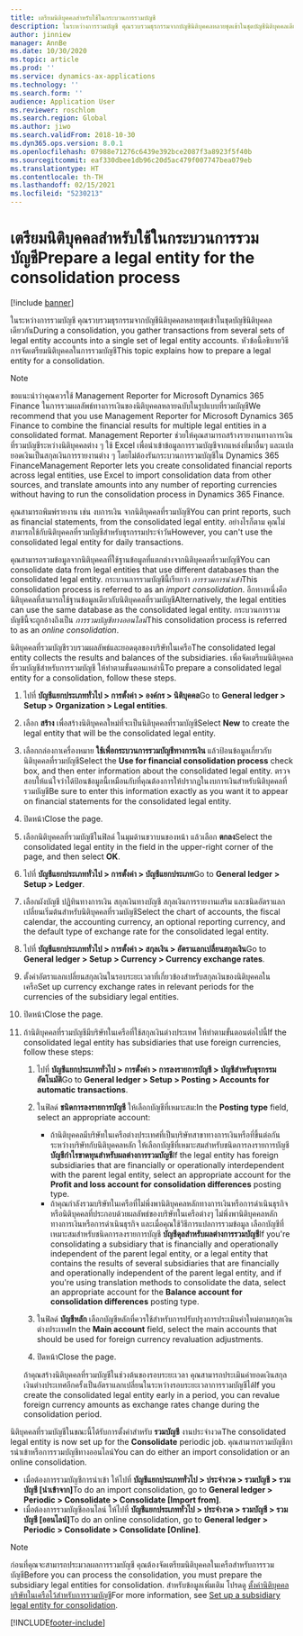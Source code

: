 ```yaml
---
title: เตรียมนิติบุคคลสำหรับใช้ในกระบวนการรวมบัญชี
description: ในระหว่างการรวมบัญชี คุณรวบรวมธุรกรรมจากบัญชีนิติบุคคลหลายชุดเข้าในชุดบัญชีนิติบุคคลเดียวกัน หัวข้อนี้อธิบายวิธีการจัดเตรียมนิติบุคคลในการรวมบัญชี
author: jinniew
manager: AnnBe
ms.date: 10/30/2020
ms.topic: article
ms.prod: ''
ms.service: dynamics-ax-applications
ms.technology: ''
ms.search.form: ''
audience: Application User
ms.reviewer: roschlom
ms.search.region: Global
ms.author: jiwo
ms.search.validFrom: 2018-10-30
ms.dyn365.ops.version: 8.0.1
ms.openlocfilehash: 07988e71276c6439e392bce2087f3a8923f5f40b
ms.sourcegitcommit: eaf330dbee1db96c20d5ac479f007747bea079eb
ms.translationtype: HT
ms.contentlocale: th-TH
ms.lasthandoff: 02/15/2021
ms.locfileid: "5230213"
---
```

# <a name="prepare-a-legal-entity-for-the-consolidation-process"></a><span data-ttu-id="33318-104">เตรียมนิติบุคคลสำหรับใช้ในกระบวนการรวมบัญชี</span><span class="sxs-lookup"><span data-stu-id="33318-104">Prepare a legal entity for the consolidation process</span></span>

[!include [banner](../includes/banner.md)]

<span data-ttu-id="33318-105">ในระหว่างการรวมบัญชี คุณรวบรวมธุรกรรมจากบัญชีนิติบุคคลหลายชุดเข้าในชุดบัญชีนิติบุคคลเดียวกัน</span><span class="sxs-lookup"><span data-stu-id="33318-105">During a consolidation, you gather transactions from several sets of legal entity accounts into a single set of legal entity accounts.</span></span> <span data-ttu-id="33318-106">หัวข้อนี้อธิบายวิธีการจัดเตรียมนิติบุคคลในการรวมบัญชี</span><span class="sxs-lookup"><span data-stu-id="33318-106">This topic explains how to prepare a legal entity for a consolidation.</span></span>

> [!NOTE]
> <span data-ttu-id="33318-107">ขอแนะนำว่าคุณควรใช้ Management Reporter for Microsoft Dynamics 365 Finance ในการรวมผลลัพธ์ทางการเงินของนิติบุคคลหลายฉบับในรูปแบบที่รวมบัญชี</span><span class="sxs-lookup"><span data-stu-id="33318-107">We recommend that you use Management Reporter for Microsoft Dynamics 365 Finance to combine the financial results for multiple legal entities in a consolidated format.</span></span> <span data-ttu-id="33318-108">Management Reporter ช่วยให้คุณสามารถสร้างรายงานทางการเงินที่รวมบัญชีระหว่างนิติบุคคลต่าง ๆ ใช้ Excel เพื่อนําเข้าข้อมูลการรวมบัญชีจากแหล่งที่มาอื่นๆ และแปลยอดเงินเป็นสกุลเงินการรายงานต่าง ๆ โดยไม่ต้องรันกระบวนการรวมบัญชีใน Dynamics 365 Finance</span><span class="sxs-lookup"><span data-stu-id="33318-108">Management Reporter lets you create consolidated financial reports across legal entities, use Excel to import consolidation data from other sources, and translate amounts into any number of reporting currencies without having to run the consolidation process in Dynamics 365 Finance.</span></span>

<span data-ttu-id="33318-109">คุณสามารถพิมพ์รายงาน เช่น งบการเงิน จากนิติบุคคลที่รวมบัญชี</span><span class="sxs-lookup"><span data-stu-id="33318-109">You can print reports, such as financial statements, from the consolidated legal entity.</span></span> <span data-ttu-id="33318-110">อย่างไรก็ตาม คุณไม่สามารถใช้กับนิติบุคคลที่รวมบัญชีสำหรับธุรกรรมประจำวัน</span><span class="sxs-lookup"><span data-stu-id="33318-110">However, you can't use the consolidated legal entity for daily transactions.</span></span>

<span data-ttu-id="33318-111">คุณสามารถรวมข้อมูลจากนิติบุคคลที่ใช้ฐานข้อมูลที่แตกต่างจากนิติบุคคลที่รวมบัญชี</span><span class="sxs-lookup"><span data-stu-id="33318-111">You can consolidate data from legal entities that use different databases than the consolidated legal entity.</span></span> <span data-ttu-id="33318-112">กระบวนการรวมบัญชีนี้เรียกว่า *การรวมการนำเข้า*</span><span class="sxs-lookup"><span data-stu-id="33318-112">This consolidation process is referred to as an *import consolidation*.</span></span> <span data-ttu-id="33318-113">อีกทางหนึ่งคือ นิติบุคคลที่สามารถใช้ฐานข้อมูลเดียวกับนิติบุคคลที่รวมบัญชี</span><span class="sxs-lookup"><span data-stu-id="33318-113">Alternatively, the legal entities can use the same database as the consolidated legal entity.</span></span> <span data-ttu-id="33318-114">กระบวนการรวมบัญชีนี้จะถูกอ้างถึงเป็น *การรวมบัญชีทางออนไลน์*</span><span class="sxs-lookup"><span data-stu-id="33318-114">This consolidation process is referred to as an *online consolidation*.</span></span>

<span data-ttu-id="33318-115">นิติบุคคลที่รวมบัญชีรวบรวมผลลัพธ์และยอดดุลของบริษัทในเครือ</span><span class="sxs-lookup"><span data-stu-id="33318-115">The consolidated legal entity collects the results and balances of the subsidiaries.</span></span> <span data-ttu-id="33318-116">เพื่อจัดเตรียมนิติบุคคลที่รวมบัญชีสำหรับการรวมบัญชี ให้ทำตามขั้นตอนเหล่านี้</span><span class="sxs-lookup"><span data-stu-id="33318-116">To prepare a consolidated legal entity for a consolidation, follow these steps.</span></span>

1. <span data-ttu-id="33318-117">ไปที่ **บัญชีแยกประเภททั่วไป \> การตั้งค่า \> องค์กร \> นิติบุคคล**</span><span class="sxs-lookup"><span data-stu-id="33318-117">Go to **General ledger \> Setup \> Organization \> Legal entities**.</span></span>
2. <span data-ttu-id="33318-118">เลือก **สร้าง** เพื่อสร้างนิติบุคคลใหม่ที่จะเป็นนิติบุคคลที่รวมบัญชี</span><span class="sxs-lookup"><span data-stu-id="33318-118">Select **New** to create the legal entity that will be the consolidated legal entity.</span></span>
3. <span data-ttu-id="33318-119">เลือกกล่องกาเครื่องหมาย **ใช้เพื่อกระบวนการรวมบัญชีทางการเงิน** แล้วป้อนข้อมูลเกี่ยวกับนิติบุคคลที่รวมบัญชี</span><span class="sxs-lookup"><span data-stu-id="33318-119">Select the **Use for financial consolidation process** check box, and then enter information about the consolidated legal entity.</span></span> <span data-ttu-id="33318-120">ตรวจสอบให้แน่ใจว่าได้ป้อนข้อมูลนี้เหมือนกับที่คุณต้องการให้ปรากฏในงบการเงินสำหรับนิติบุคคลที่รวมบัญชี</span><span class="sxs-lookup"><span data-stu-id="33318-120">Be sure to enter this information exactly as you want it to appear on financial statements for the consolidated legal entity.</span></span>
4. <span data-ttu-id="33318-121">ปิดหน้า</span><span class="sxs-lookup"><span data-stu-id="33318-121">Close the page.</span></span>
5. <span data-ttu-id="33318-122">เลือกนิติบุคคลที่รวมบัญชีในฟิลด์ ในมุมด้านขวาบนของหน้า แล้วเลือก **ตกลง**</span><span class="sxs-lookup"><span data-stu-id="33318-122">Select the consolidated legal entity in the field in the upper-right corner of the page, and then select **OK**.</span></span>
6. <span data-ttu-id="33318-123">ไปที่ **บัญชีแยกประเภททั่วไป \> การตั้งค่า \> บัญชีแยกประเภท**</span><span class="sxs-lookup"><span data-stu-id="33318-123">Go to **General ledger \> Setup \> Ledger**.</span></span>
7. <span data-ttu-id="33318-124">เลือกผังบัญชี ปฏิทินทางการเงิน สกุลเงินทางบัญชี สกุลเงินการรายงานเสริม และชนิดอัตราแลกเปลี่ยนเริ่มต้นสำหรับนิติบุคคลที่รวมบัญชี</span><span class="sxs-lookup"><span data-stu-id="33318-124">Select the chart of accounts, the fiscal calendar, the accounting currency, an optional reporting currency, and the default type of exchange rate for the consolidated legal entity.</span></span> 
8. <span data-ttu-id="33318-125">ไปที่ **บัญชีแยกประเภททั่วไป \> การตั้งค่า \> สกุลเงิน \> อัตราแลกเปลี่ยนสกุลเงิน**</span><span class="sxs-lookup"><span data-stu-id="33318-125">Go to **General ledger \> Setup \> Currency \> Currency exchange rates**.</span></span>
9. <span data-ttu-id="33318-126">ตั้งค่าอัตราแลกเปลี่ยนสกุลเงินในรอบระยะเวลาที่เกี่ยวข้องสำหรับสกุลเงินของนิติบุคคลในเครือ</span><span class="sxs-lookup"><span data-stu-id="33318-126">Set up currency exchange rates in relevant periods for the currencies of the subsidiary legal entities.</span></span>
10. <span data-ttu-id="33318-127">ปิดหน้า</span><span class="sxs-lookup"><span data-stu-id="33318-127">Close the page.</span></span>
11. <span data-ttu-id="33318-128">ถ้านิติบุคคลที่รวมบัญชีมีบริษัทในเครือที่ใช้สกุลเงินต่างประเทศ ให้ทำตามขั้นตอนต่อไปนี้</span><span class="sxs-lookup"><span data-stu-id="33318-128">If the consolidated legal entity has subsidiaries that use foreign currencies, follow these steps:</span></span>

    1. <span data-ttu-id="33318-129">ไปที่ **บัญชีแยกประเภททั่วไป \> การตั้งค่า \> การลงรายการบัญชี \> บัญชีสำหรับธุรกรรมอัตโนมัติ**</span><span class="sxs-lookup"><span data-stu-id="33318-129">Go to **General ledger \> Setup \> Posting \> Accounts for automatic transactions**.</span></span>
    2. <span data-ttu-id="33318-130">ในฟิลด์ **ชนิดการลงรายการบัญชี** ให้เลือกบัญชีที่เหมาะสม:</span><span class="sxs-lookup"><span data-stu-id="33318-130">In the **Posting type** field, select an appropriate account:</span></span>

        - <span data-ttu-id="33318-131">ถ้านิติบุคคลมีบริษัทในเครือต่างประเทศที่เป็นบริษัทสาขาทางการเงินหรือที่ขึ้นต่อกันระหว่างบริษัทกับนิติบุคคลหลัก ให้เลือกบัญชีที่เหมาะสมสําหรับชนิดการลงรายการบัญชี **บัญชีกำไรขาดทุนสำหรับผลต่างการรวมบัญชี**</span><span class="sxs-lookup"><span data-stu-id="33318-131">If the legal entity has foreign subsidiaries that are financially or operationally interdependent with the parent legal entity, select an appropriate account for the **Profit and loss account for consolidation differences** posting type.</span></span>
        - <span data-ttu-id="33318-132">ถ้าคุณกำลังรวมบริษัทในเครือที่ไม่พึ่งพานิติบุคคลหลักทางการเงินหรือการดำเนินธุรกิจ หรือนิติบุคคลที่ประกอบด้วยผลลัพธ์ของบริษัทในเครือต่างๆ ไม่พึ่งพานิติบุคคลหลักทางการเงินหรือการดำเนินธุรกิจ และเมื่อคุณใช้วิธีการแปลการรวมข้อมูล เลือกบัญชีที่เหมาะสมสำหรับชนิดการลงรายการบัญชี **บัญชีดุลสำหรับผลต่างการรวมบัญชี**</span><span class="sxs-lookup"><span data-stu-id="33318-132">If you're consolidating a subsidiary that is financially and operationally independent of the parent legal entity, or a legal entity that contains the results of several subsidiaries that are financially and operationally independent of the parent legal entity, and if you're using translation methods to consolidate the data, select an appropriate account for the **Balance account for consolidation differences** posting type.</span></span>

    3. <span data-ttu-id="33318-133">ในฟิลด์ **บัญชีหลัก** เลือกบัญชีหลักที่ควรใช้สำหรับการปรับปรุงการประเมินค่าใหม่ตามสกุลเงินต่างประเทศ</span><span class="sxs-lookup"><span data-stu-id="33318-133">In the **Main account** field, select the main accounts that should be used for foreign currency revaluation adjustments.</span></span>
    4. <span data-ttu-id="33318-134">ปิดหน้า</span><span class="sxs-lookup"><span data-stu-id="33318-134">Close the page.</span></span>

    <span data-ttu-id="33318-135">ถ้าคุณสร้างนิติบุคคลที่รวมบัญชีในช่วงต้นของรอบระยะเวลา คุณสามารถประเมินค่ายอดเงินสกุลเงินต่างประเทศอีกครั้งเป็นอัตราแลกเปลี่ยนในระหว่างรอบระยะเวลาการรวมบัญชีได้</span><span class="sxs-lookup"><span data-stu-id="33318-135">If you create the consolidated legal entity early in a period, you can revalue foreign currency amounts as exchange rates change during the consolidation period.</span></span>

<span data-ttu-id="33318-136">นิติบุคคลที่รวมบัญชีในขณะนี้ได้รับการตั้งค่าสำหรับ **รวมบัญชี** งานประจำงวด</span><span class="sxs-lookup"><span data-stu-id="33318-136">The consolidated legal entity is now set up for the **Consolidate** periodic job.</span></span> <span data-ttu-id="33318-137">คุณสามารถรวมบัญชีการนําเข้าหรือการรวมบัญชีทางออนไลน์</span><span class="sxs-lookup"><span data-stu-id="33318-137">You can do either an import consolidation or an online consolidation.</span></span>

- <span data-ttu-id="33318-138">เมื่อต้องการรวมบัญชีการนําเข้า ให้ไปที่ **บัญชีแยกประเภททั่วไป \> ประจำงวด \> รวมบัญชี \> รวมบัญชี \[นำเข้าจาก\]**</span><span class="sxs-lookup"><span data-stu-id="33318-138">To do an import consolidation, go to **General ledger \> Periodic \> Consolidate \> Consolidate \[Import from\]**.</span></span>
- <span data-ttu-id="33318-139">เมื่อต้องการรวมบัญชีออนไลน์ ให้ไปที่ **บัญชีแยกประเภททั่วไป \> ประจำงวด \> รวมบัญชี \> รวมบัญชี \[ออนไลน์\]**</span><span class="sxs-lookup"><span data-stu-id="33318-139">To do an online consolidation, go to **General ledger \> Periodic \> Consolidate \> Consolidate \[Online\]**.</span></span>

> [!NOTE]
> <span data-ttu-id="33318-140">ก่อนที่คุณจะสามารถประมวลผลการรวมบัญชี คุณต้องจัดเตรียมนิติบุคคลในเครือสำหรับการรวมบัญชี</span><span class="sxs-lookup"><span data-stu-id="33318-140">Before you can process the consolidation, you must prepare the subsidiary legal entities for consolidation.</span></span> <span data-ttu-id="33318-141">สำหรับข้อมูลเพิ่มเติม โปรดดู [ตั้งค่านิติบุคคลบริษัทในเครือไว้สำหรับการรวมบัญชี](set-up-subsidiary-company-for-consolidation.md)</span><span class="sxs-lookup"><span data-stu-id="33318-141">For more information, see [Set up a subsidiary legal entity for consolidation](set-up-subsidiary-company-for-consolidation.md).</span></span>


[!INCLUDE[footer-include](../../includes/footer-banner.md)]